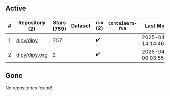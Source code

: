 ## Active
| # | Repository (2) | Stars (759) | Dataset | `run` (2) | `containers-run` | Last Modified |
| --- | --- | --- | --- | --- | --- | --- |
| 1 | [dipy/dipy](https://github.com/dipy/dipy) | 757 |  | :heavy_check_mark: |  | 2025-04-22 14:14:46+00:00 |
| 2 | [dipy/dipy.org](https://github.com/dipy/dipy.org) | 2 |  | :heavy_check_mark: |  | 2025-04-28 00:03:55+00:00 |

## Gone
No repositories found!
